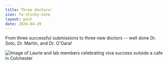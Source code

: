 ```yaml
---
title: Three doctors!
icon: fa-sticky-note
layout: post
date: 2024-04-29
---
```


From three successful submissions to three new doctors -- well done Dr. Soto, Dr. Martin, and Dr. O'Gara!

![Image of Laurie and lab members celebrating viva success outside a cafe in Colchester](/assets/images/labbies-2024.jpeg)

